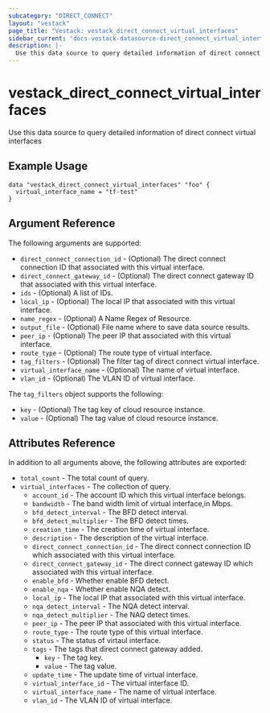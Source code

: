```yaml
---
subcategory: "DIRECT_CONNECT"
layout: "vestack"
page_title: "Vestack: vestack_direct_connect_virtual_interfaces"
sidebar_current: "docs-vestack-datasource-direct_connect_virtual_interfaces"
description: |-
  Use this data source to query detailed information of direct connect virtual interfaces
---
```

# vestack_direct_connect_virtual_interfaces
Use this data source to query detailed information of direct connect virtual interfaces
## Example Usage
```hcl
data "vestack_direct_connect_virtual_interfaces" "foo" {
  virtual_interface_name = "tf-test"
}
```
## Argument Reference
The following arguments are supported:
* `direct_connect_connection_id` - (Optional) The direct connect connection ID that associated with this virtual interface.
* `direct_connect_gateway_id` - (Optional) The direct connect gateway ID that associated with this virtual interface.
* `ids` - (Optional) A list of IDs.
* `local_ip` - (Optional) The local IP that associated with this virtual interface.
* `name_regex` - (Optional) A Name Regex of Resource.
* `output_file` - (Optional) File name where to save data source results.
* `peer_ip` - (Optional) The peer IP that associated with this virtual interface.
* `route_type` - (Optional) The route type of virtual interface.
* `tag_filters` - (Optional) The filter tag of direct connect virtual interface.
* `virtual_interface_name` - (Optional) The name of virtual interface.
* `vlan_id` - (Optional) The VLAN ID of virtual interface.

The `tag_filters` object supports the following:

* `key` - (Optional) The tag key of cloud resource instance.
* `value` - (Optional) The tag value of cloud resource instance.

## Attributes Reference
In addition to all arguments above, the following attributes are exported:
* `total_count` - The total count of query.
* `virtual_interfaces` - The collection of query.
    * `account_id` - The account ID which this virtual interface belongs.
    * `bandwidth` - The band width limit of virtual interface,in Mbps.
    * `bfd_detect_interval` - The BFD detect interval.
    * `bfd_detect_multiplier` - The BFD detect times.
    * `creation_time` - The creation time of virtual interface.
    * `description` - The description of the virtual interface.
    * `direct_connect_connection_id` - The direct connect connection ID which associated with this virtual interface.
    * `direct_connect_gateway_id` - The direct connect gateway ID which associated with this virtual interface.
    * `enable_bfd` - Whether enable BFD detect.
    * `enable_nqa` - Whether enable NQA detect.
    * `local_ip` - The local IP that associated with this virtual interface.
    * `nqa_detect_interval` - The NQA detect interval.
    * `nqa_detect_multiplier` - The NAQ detect times.
    * `peer_ip` - The peer IP that associated with this virtual interface.
    * `route_type` - The route type of this virtual interface.
    * `status` - The status of virtaul interface.
    * `tags` - The tags that direct connect gateway added.
        * `key` - The tag key.
        * `value` - The tag value.
    * `update_time` - The update time of virtual interface.
    * `virtual_interface_id` - The virtual interface ID.
    * `virtual_interface_name` - The name of virtual interface.
    * `vlan_id` - The VLAN ID of virtual interface.


